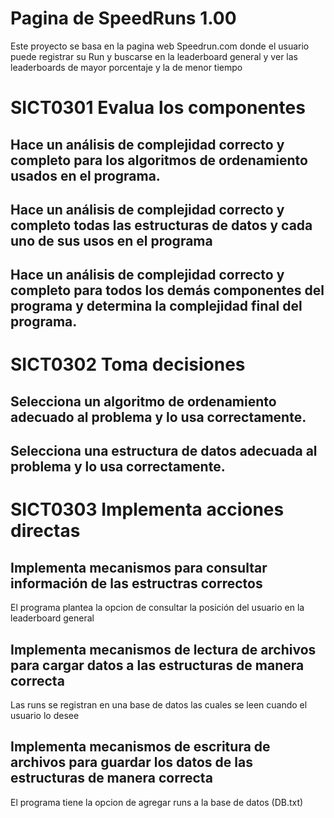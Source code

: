 # Pagina de SpeedRuns 1.00
Este proyecto se basa en la pagina web Speedrun.com donde el usuario puede registrar su Run y buscarse en la leaderboard general y ver las leaderboards de mayor porcentaje y la de menor tiempo

# SICT0301 Evalua los componentes
## Hace un análisis de complejidad correcto y completo para los algoritmos de ordenamiento usados en el programa.

## Hace un análisis de complejidad correcto y completo todas las estructuras de datos y cada uno de sus usos en el programa

## Hace un análisis de complejidad correcto y completo para todos los demás componentes del programa y determina la complejidad final del programa.

# SICT0302 Toma decisiones
## Selecciona un algoritmo de ordenamiento adecuado al problema y lo usa correctamente.

## Selecciona una estructura de datos adecuada al problema y lo usa correctamente.

# SICT0303 Implementa acciones directas
## Implementa mecanismos para consultar información de las estructras correctos
El programa plantea la opcion de consultar la posición del usuario en la leaderboard general 

## Implementa mecanismos de lectura de archivos para cargar datos a las estructuras de manera correcta
Las runs se registran en una base de datos las cuales se leen cuando el usuario lo desee

## Implementa mecanismos de escritura de archivos para guardar los datos  de las estructuras de manera correcta
El programa tiene la opcion de agregar runs a la base de datos (DB.txt)
